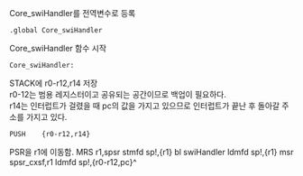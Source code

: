 Core_swiHandler를 전역변수로 등록

    .global Core_swiHandler

Core_swiHandler 함수 시작

    Core_swiHandler:
    
STACK에 r0-r12,r14 저장<br>
r0-12는 범용 레지스터이고 공유되는 공간이므로 백업이 필요하다.<br>
r14는 인터럽트가 걸렸을 때 pc의 값을 가지고 있으므로 인터럽트가 끝난 후 돌아갈 주소를 가지고 있다.

    PUSH    {r0-r12,r14}

PSR을 r1에 이동함.
    MRS     r1,spsr
    stmfd   sp!,{r1}
    bl      swiHandler
    ldmfd   sp!,{r1}
    msr     spsr_cxsf,r1
    ldmfd   sp!,{r0-r12,pc}^
